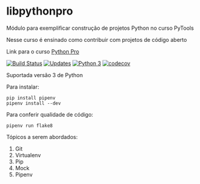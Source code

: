 # libpythonpro

Módulo para exemplificar construção de projetos Python no curso PyTools

Nesse
curso é ensinado como contribuir com projetos de código aberto

Link para o curso [Python Pro](https://www.python.pro.br/)

[![Build Status](https://app.travis-ci.com/HenriqueCCdA/libpythonpro.svg?branch=main)](https://app.travis-ci.com/HenriqueCCdA/libpythonpro)
[![Updates](https://pyup.io/repos/github/HenriqueCCdA/libpythonpro/shield.svg)](https://pyup.io/repos/github/HenriqueCCdA/libpythonpro/)
[![Python 3](https://pyup.io/repos/github/HenriqueCCdA/libpythonpro/python-3-shield.svg)](https://pyup.io/repos/github/HenriqueCCdA/libpythonpro/)
[![codecov](https://codecov.io/gh/HenriqueCCdA/libpythonpro/branch/main/graph/badge.svg?token=GCVY4L3UJL)](https://codecov.io/gh/HenriqueCCdA/libpythonpro)

Suportada versão 3 de Python

Para instalar:

```console
pip install pipenv
pipenv install --dev
```

Para conferir qualidade de código:

```console
pipenv run flake8
```

Tópicos a serem abordados:
1. Git
2. Virtualenv
3. Pip
4. Mock
5. Pipenv